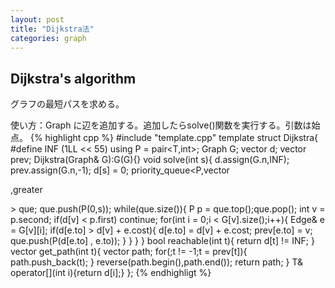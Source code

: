 ```yaml
---
layout: post
title: "Dijkstra法"
categories: graph
---
```


## Dijkstra's algorithm

グラフの最短パスを求める。

使い方：Graph<T> に辺を追加する。追加したらsolve()関数を実行する。引数は始点。
{% highlight cpp %}
#include "template.cpp"
template<class T> struct Dijkstra{
  #define INF (1LL << 55)
  using P = pair<T,int>;
  Graph<T> G;
  vector<T> d;
  vector<int> prev;
  Dijkstra(Graph<T>& G):G(G){}
  void solve(int s){
    d.assign(G.n,INF);
    prev.assign(G.n,-1);
    d[s] = 0;
    priority_queue<P,vector<P>,greater<P> > que;
    que.push(P(0,s));
    while(que.size()){
      P p = que.top();que.pop();
      int v = p.second;
      if(d[v] < p.first) continue;
      for(int i = 0;i < G[v].size();i++){
        Edge<T>& e = G[v][i];
        if(d[e.to] > d[v] + e.cost){
          d[e.to] = d[v] + e.cost;
          prev[e.to] = v;
          que.push(P(d[e.to] , e.to));
        }
      }
    }
  }
  bool reachable(int t){
    return d[t] != INF;
  }
  vector<int> get_path(int t){
    vector<int> path;
    for(;t != -1;t = prev[t]){ path.push_back(t); }
    reverse(path.begin(),path.end());
    return path;
  }
  T& operator[](int i){return d[i];}
};
{% endhighligt %}

